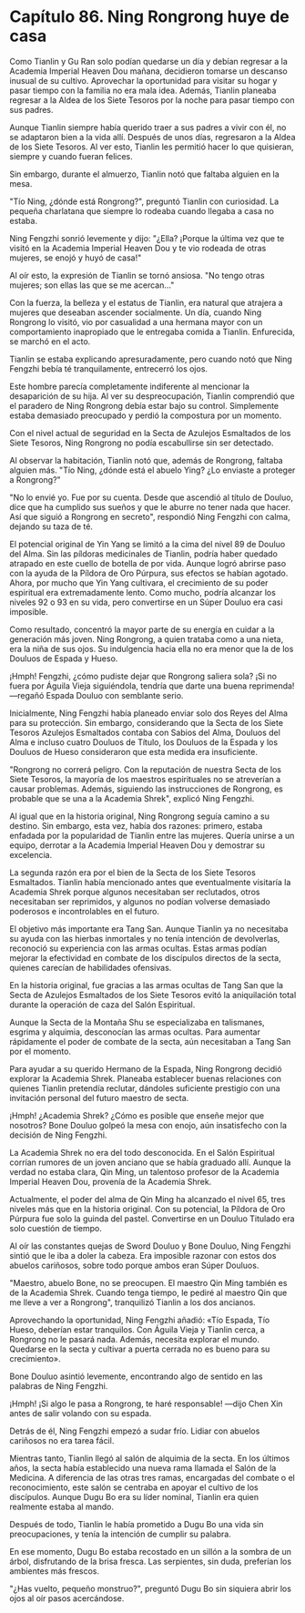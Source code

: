 
# Capítulo 86. Ning Rongrong huye de casa


Como Tianlin y Gu Ran solo podían quedarse un día y debían regresar a la Academia Imperial Heaven Dou mañana, decidieron tomarse un descanso inusual de su cultivo. Aprovechar la oportunidad para visitar su hogar y pasar tiempo con la familia no era mala idea. Además, Tianlin planeaba regresar a la Aldea de los Siete Tesoros por la noche para pasar tiempo con sus padres.

Aunque Tianlin siempre había querido traer a sus padres a vivir con él, no se adaptaron bien a la vida allí. Después de unos días, regresaron a la Aldea de los Siete Tesoros. Al ver esto, Tianlin les permitió hacer lo que quisieran, siempre y cuando fueran felices.

Sin embargo, durante el almuerzo, Tianlin notó que faltaba alguien en la mesa.

"Tío Ning, ¿dónde está Rongrong?", preguntó Tianlin con curiosidad. La pequeña charlatana que siempre lo rodeaba cuando llegaba a casa no estaba.

Ning Fengzhi sonrió levemente y dijo: "¿Ella? ¡Porque la última vez que te visitó en la Academia Imperial Heaven Dou y te vio rodeada de otras mujeres, se enojó y huyó de casa!"

Al oír esto, la expresión de Tianlin se tornó ansiosa. "No tengo otras mujeres; son ellas las que se me acercan..."

Con la fuerza, la belleza y el estatus de Tianlin, era natural que atrajera a mujeres que deseaban ascender socialmente. Un día, cuando Ning Rongrong lo visitó, vio por casualidad a una hermana mayor con un comportamiento inapropiado que le entregaba comida a Tianlin. Enfurecida, se marchó en el acto.

Tianlin se estaba explicando apresuradamente, pero cuando notó que Ning Fengzhi bebía té tranquilamente, entrecerró los ojos.

Este hombre parecía completamente indiferente al mencionar la desaparición de su hija. Al ver su despreocupación, Tianlin comprendió que el paradero de Ning Rongrong debía estar bajo su control. Simplemente estaba demasiado preocupado y perdió la compostura por un momento.

Con el nivel actual de seguridad en la Secta de Azulejos Esmaltados de los Siete Tesoros, Ning Rongrong no podía escabullirse sin ser detectado.

Al observar la habitación, Tianlin notó que, además de Rongrong, faltaba alguien más. "Tío Ning, ¿dónde está el abuelo Ying? ¿Lo enviaste a proteger a Rongrong?"

"No lo envié yo. Fue por su cuenta. Desde que ascendió al título de Douluo, dice que ha cumplido sus sueños y que le aburre no tener nada que hacer. Así que siguió a Rongrong en secreto", respondió Ning Fengzhi con calma, dejando su taza de té.

El potencial original de Yin Yang se limitó a la cima del nivel 89 de Douluo del Alma. Sin las píldoras medicinales de Tianlin, podría haber quedado atrapado en este cuello de botella de por vida. Aunque logró abrirse paso con la ayuda de la Píldora de Oro Púrpura, sus efectos se habían agotado. Ahora, por mucho que Yin Yang cultivara, el crecimiento de su poder espiritual era extremadamente lento. Como mucho, podría alcanzar los niveles 92 o 93 en su vida, pero convertirse en un Súper Douluo era casi imposible.

Como resultado, concentró la mayor parte de su energía en cuidar a la generación más joven. Ning Rongrong, a quien trataba como a una nieta, era la niña de sus ojos. Su indulgencia hacia ella no era menor que la de los Douluos de Espada y Hueso.

¡Hmph! Fengzhi, ¿cómo pudiste dejar que Rongrong saliera sola? ¡Si no fuera por Águila Vieja siguiéndola, tendría que darte una buena reprimenda! —regañó Espada Douluo con semblante serio.

Inicialmente, Ning Fengzhi había planeado enviar solo dos Reyes del Alma para su protección. Sin embargo, considerando que la Secta de los Siete Tesoros Azulejos Esmaltados contaba con Sabios del Alma, Douluos del Alma e incluso cuatro Douluos de Título, los Douluos de la Espada y los Douluos de Hueso consideraron que esta medida era insuficiente.

"Rongrong no correrá peligro. Con la reputación de nuestra Secta de los Siete Tesoros, la mayoría de los maestros espirituales no se atreverían a causar problemas. Además, siguiendo las instrucciones de Rongrong, es probable que se una a la Academia Shrek", explicó Ning Fengzhi.

Al igual que en la historia original, Ning Rongrong seguía camino a su destino. Sin embargo, esta vez, había dos razones: primero, estaba enfadada por la popularidad de Tianlin entre las mujeres. Quería unirse a un equipo, derrotar a la Academia Imperial Heaven Dou y demostrar su excelencia.

La segunda razón era por el bien de la Secta de los Siete Tesoros Esmaltados. Tianlin había mencionado antes que eventualmente visitaría la Academia Shrek porque algunos necesitaban ser reclutados, otros necesitaban ser reprimidos, y algunos no podían volverse demasiado poderosos e incontrolables en el futuro.

El objetivo más importante era Tang San. Aunque Tianlin ya no necesitaba su ayuda con las hierbas inmortales y no tenía intención de devolverlas, reconoció su experiencia con las armas ocultas. Estas armas podían mejorar la efectividad en combate de los discípulos directos de la secta, quienes carecían de habilidades ofensivas.

En la historia original, fue gracias a las armas ocultas de Tang San que la Secta de Azulejos Esmaltados de los Siete Tesoros evitó la aniquilación total durante la operación de caza del Salón Espiritual.

Aunque la Secta de la Montaña Shu se especializaba en talismanes, esgrima y alquimia, desconocían las armas ocultas. Para aumentar rápidamente el poder de combate de la secta, aún necesitaban a Tang San por el momento.

Para ayudar a su querido Hermano de la Espada, Ning Rongrong decidió explorar la Academia Shrek. Planeaba establecer buenas relaciones con quienes Tianlin pretendía reclutar, dándoles suficiente prestigio con una invitación personal del futuro maestro de secta.

¡Hmph! ¿Academia Shrek? ¿Cómo es posible que enseñe mejor que nosotros? Bone Douluo golpeó la mesa con enojo, aún insatisfecho con la decisión de Ning Fengzhi.

La Academia Shrek no era del todo desconocida. En el Salón Espiritual corrían rumores de un joven anciano que se había graduado allí. Aunque la verdad no estaba clara, Qin Ming, un talentoso profesor de la Academia Imperial Heaven Dou, provenía de la Academia Shrek.

Actualmente, el poder del alma de Qin Ming ha alcanzado el nivel 65, tres niveles más que en la historia original. Con su potencial, la Píldora de Oro Púrpura fue solo la guinda del pastel. Convertirse en un Douluo Titulado era solo cuestión de tiempo.

Al oír las constantes quejas de Sword Douluo y Bone Douluo, Ning Fengzhi sintió que le iba a doler la cabeza. Era imposible razonar con estos dos abuelos cariñosos, sobre todo porque ambos eran Súper Douluos.

"Maestro, abuelo Bone, no se preocupen. El maestro Qin Ming también es de la Academia Shrek. Cuando tenga tiempo, le pediré al maestro Qin que me lleve a ver a Rongrong", tranquilizó Tianlin a los dos ancianos.

Aprovechando la oportunidad, Ning Fengzhi añadió: «Tío Espada, Tío Hueso, deberían estar tranquilos. Con Águila Vieja y Tianlin cerca, a Rongrong no le pasará nada. Además, necesita explorar el mundo. Quedarse en la secta y cultivar a puerta cerrada no es bueno para su crecimiento».

Bone Douluo asintió levemente, encontrando algo de sentido en las palabras de Ning Fengzhi.

¡Hmph! ¡Si algo le pasa a Rongrong, te haré responsable! —dijo Chen Xin antes de salir volando con su espada.

Detrás de él, Ning Fengzhi empezó a sudar frío. Lidiar con abuelos cariñosos no era tarea fácil.

Mientras tanto, Tianlin llegó al salón de alquimia de la secta. En los últimos años, la secta había establecido una nueva rama llamada el Salón de la Medicina. A diferencia de las otras tres ramas, encargadas del combate o el reconocimiento, este salón se centraba en apoyar el cultivo de los discípulos. Aunque Dugu Bo era su líder nominal, Tianlin era quien realmente estaba al mando.

Después de todo, Tianlin le había prometido a Dugu Bo una vida sin preocupaciones, y tenía la intención de cumplir su palabra.

En ese momento, Dugu Bo estaba recostado en un sillón a la sombra de un árbol, disfrutando de la brisa fresca. Las serpientes, sin duda, preferían los ambientes más frescos.

"¿Has vuelto, pequeño monstruo?", preguntó Dugu Bo sin siquiera abrir los ojos al oír pasos acercándose.